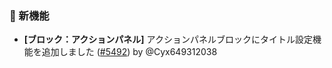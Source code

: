 ### 🎉 新機能

- **[ブロック：アクションパネル]** アクションパネルブロックにタイトル設定機能を追加しました ([#5492](https://github.com/nocobase/nocobase/pull/5492)) by @Cyx649312038
